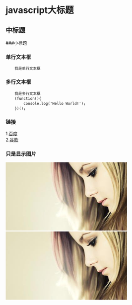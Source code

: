 
javascript大标题
===================================

中标题
-----------------------------------

###小标题


### 单行文本框
        我是单行文本框

### 多行文本框
        我是多行文本框
        (function(){
            console.log('Hello World!');
        })();


### 链接
1.[百度](http://www.baidu.com)<br/>
2.[谷歌](http://www.google.com)<br/>

### 只是显示图片
![美女](https://github.com/zhaoxiaobing/javascript/blob/master/images/girl.jpg '美女')
![image](https://github.com/zhaoxiaobing/javascript/blob/master/images/girl.jpg)



